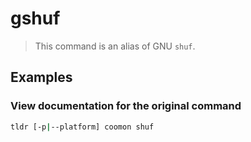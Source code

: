 # gshuf

> This command is an alias of GNU `shuf`.

## Examples

### View documentation for the original command

```bash
tldr [-p|--platform] coomon shuf
```
